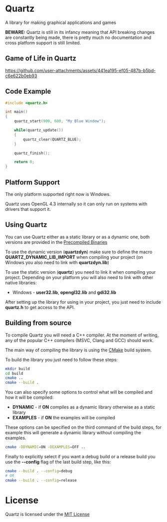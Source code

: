 # Quartz

A library for making graphical applications and games

**BEWARE:**
Quartz is still in its infancy meaning that API breaking changes are constantly being made, there is pretty much no documentation and cross platform support is still limited.

## Game of Life in Quartz
https://github.com/user-attachments/assets/441ea195-ef05-487b-b5bd-c6e622b0eb93

## Code Example
```C
#include <quartz.h>

int main() 
{
    quartz_start(900, 600, "My Blue Window");

    while(quartz_update())
    {
        quartz_clear(QUARTZ_BLUE);
    }

    quartz_finish();

    return 0;
}
```

## Platform Support
The only platform supported right now is Windows.

Quartz uses OpenGL 4.3 internally so it can only run on systems with drivers that support it.

## Using Quartz
You can use Quartz either as a static library or as a dynamic one, both versions are provided in the [Precompiled Binaries](https://github.com/Porem5002/quartz/releases/)
 
To use the dynamic version (**quartzdyn**) make sure to define the macro **QUARTZ_DYNAMIC_LIB_IMPORT** when compiling your project (on Windows you also need to link with **quartzdyn.lib**)

To use the static version (**quartz**) you need to link it when compiling your project. Depending on your platform you will also need to link with other native libraries:
- Windows - **user32.lib**, **opengl32.lib** and **gdi32.lib**

After setting up the library for using in your project, you just need to include **quartz.h** to get access to the API.

## Building from source
To compile Quartz you will need a C++ compiler. At the moment of writing, any of the popular C++ compilers (MSVC, Clang and GCC) should work.

The main way of compiling the library is using the [CMake](https://cmake.org) build system.

To build the library you just need to follow these steps:
```sh
mkdir build
cd build
cmake ..
cmake --build .
```

You can also specify some options to control what will be compiled and how it will be compiled:
- **DYNAMIC** - if **ON** compiles as a dynamic library otherwise as a static library
- **EXAMPLES** - if **ON** the examples will be compiled

These options can be specified on the third command of the build steps, for example this will generate a dynamic library without compiling the examples.
```sh
cmake -DDYNAMIC=ON -DEXAMPLES=OFF ..
```

Finally to explicitly select if you want a debug build or a release build you use the **--config** flag of the last build step, like this:
```sh
cmake --build . --config=debug
# OR
cmake --build . --config=release
```

# License
Quartz is licensed under the [MIT License](LICENSE)

